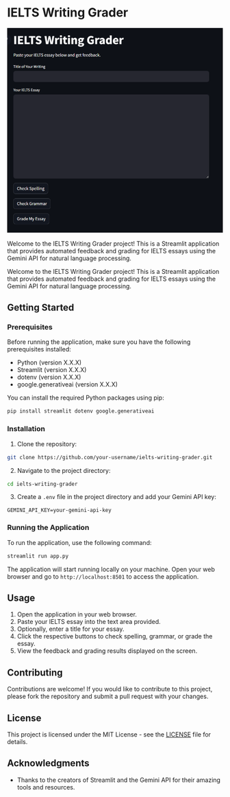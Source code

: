 # IELTS Writing Grader

![Demo App](demo_app.png)

Welcome to the IELTS Writing Grader project! This is a Streamlit application that provides automated feedback and grading for IELTS essays using the Gemini API for natural language processing.


Welcome to the IELTS Writing Grader project! This is a Streamlit application that provides automated feedback and grading for IELTS essays using the Gemini API for natural language processing.

## Getting Started

### Prerequisites

Before running the application, make sure you have the following prerequisites installed:

- Python (version X.X.X)
- Streamlit (version X.X.X)
- dotenv (version X.X.X)
- google.generativeai (version X.X.X)

You can install the required Python packages using pip:

```bash
pip install streamlit dotenv google.generativeai
```

### Installation

1. Clone the repository:

```bash
git clone https://github.com/your-username/ielts-writing-grader.git
```

2. Navigate to the project directory:

```bash
cd ielts-writing-grader
```

3. Create a `.env` file in the project directory and add your Gemini API key:

```
GEMINI_API_KEY=your-gemini-api-key
```

### Running the Application

To run the application, use the following command:

```bash
streamlit run app.py
```

The application will start running locally on your machine. Open your web browser and go to `http://localhost:8501` to access the application.

## Usage

1. Open the application in your web browser.
2. Paste your IELTS essay into the text area provided.
3. Optionally, enter a title for your essay.
4. Click the respective buttons to check spelling, grammar, or grade the essay.
5. View the feedback and grading results displayed on the screen.

## Contributing

Contributions are welcome! If you would like to contribute to this project, please fork the repository and submit a pull request with your changes.

## License

This project is licensed under the MIT License - see the [LICENSE](LICENSE) file for details.

## Acknowledgments

- Thanks to the creators of Streamlit and the Gemini API for their amazing tools and resources.
